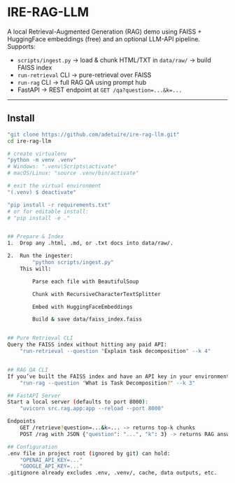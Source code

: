 # IRE-RAG-LLM

A local Retrieval-Augmented Generation (RAG) demo using FAISS + HuggingFace embeddings (free) and an optional LLM-API pipeline.  
Supports:
- `scripts/ingest.py` -> load & chunk HTML/TXT in `data/raw/` -> build FAISS index  
- `run-retrieval` CLI -> pure-retrieval over FAISS  
- `run-rag` CLI -> full RAG QA using prompt hub  
- FastAPI -> REST endpoint at `GET /qa?question=...&k=...`

---

## Install

```bash
"git clone https://github.com/adetuire/ire-rag-llm.git"
cd ire-rag-llm

# create virtualenv
"python -m venv .venv"
# Windows: ".venv\Scripts\activate"
# macOS/Linux: "source .venv/bin/activate"

# exit the virtual environment
"(.venv) $ deactivate"

"pip install -r requirements.txt"
# or for editable install:
# "pip install -e ."


## Prepare & Index
1.  Drop any .html, .md, or .txt docs into data/raw/.

2.  Run the ingester:
        "python scripts/ingest.py"
    This will:

        Parse each file with BeautifulSoup

        Chunk with RecursiveCharacterTextSplitter

        Embed with HuggingFaceEmbeddings

        Build & save data/faiss_index.faiss


## Pure Retrieval CLI
Query the FAISS index without hitting any paid API:
    "run-retrieval --question "Explain task decomposition" --k 4"


## RAG QA CLI
If you’ve built the FAISS index and have an API key in your environment (OpenAI or Google), you can run full RAG:
    "run-rag --question "What is Task Decomposition?" --k 3"

## FastAPI Server
Start a local server (defaults to port 8000):
    "uvicorn src.rag.app:app --reload --port 8000"

Endpoints
    GET /retrieve?question=...&k=... -> returns top-k chunks
    POST /rag with JSON {"question": "...", "k": 3} -> returns RAG answer

## Configuration
.env file in project root (ignored by git) can hold:
    "OPENAI_API_KEY=..."
    "GOOGLE_API_KEY=..."
.gitignore already excludes .env, .venv/, cache, data outputs, etc.
```